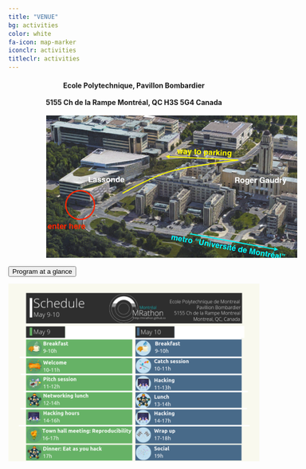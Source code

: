 ```yaml
---
title: "VENUE"
bg: activities
color: white
fa-icon: map-marker
iconclr: activities
titleclr: activities
---
```



<center><h4>Ecole Polytechnique, Pavillon Bombardier
<br><br>
5155 Ch de la Rampe
Montréal, QC H3S 5G4
Canada</h4></center>

<img src="/img/venue.png" class="center" style="padding-left:15%">

<button class="accordion">Program at a glance</button>

<div class="panel">
  <center><img src="/img/schedule.png"></center>
</div>


